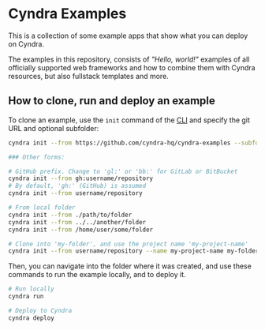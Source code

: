 # Cyndra Examples

This is a collection of some example apps that show what you can deploy on Cyndra.

The examples in this repository, consists of *"Hello, world!"* examples of all officially supported web frameworks and how to combine them with Cyndra resources, but also fullstack templates and more.

## How to clone, run and deploy an example

To clone an example, use the `init` command of the [CLI](https://docs.cyndra.dev/getting-started/installation) and specify the git URL and optional subfolder:

```bash
cyndra init --from https://github.com/cyndra-hq/cyndra-examples --subfolder axum/hello-world

### Other forms:

# GitHub prefix. Change to 'gl:' or 'bb:' for GitLab or BitBucket
cyndra init --from gh:username/repository
# By default, 'gh:' (GitHub) is assumed
cyndra init --from username/repository

# From local folder
cyndra init --from ./path/to/folder
cyndra init --from ../../another/folder
cyndra init --from /home/user/some/folder

# Clone into 'my-folder', and use the project name 'my-project-name'
cyndra init --from username/repository --name my-project-name my-folder
```

Then, you can navigate into the folder where it was created, and use these commands to run the example locally, and to deploy it.

```bash
# Run locally
cyndra run

# Deploy to Cyndra
cyndra deploy
```

